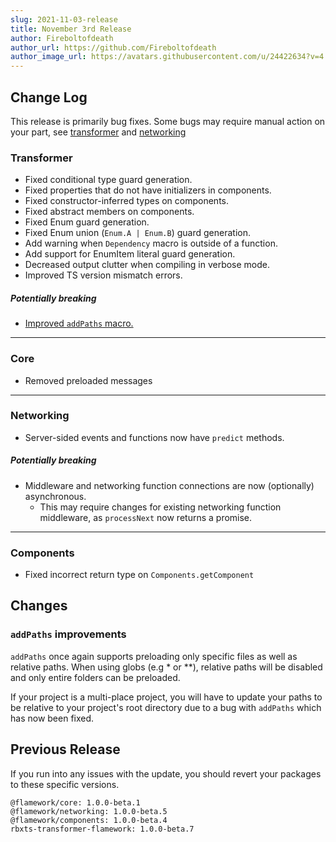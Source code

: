 ```yaml
---
slug: 2021-11-03-release
title: November 3rd Release
author: Fireboltofdeath
author_url: https://github.com/Fireboltofdeath
author_image_url: https://avatars.githubusercontent.com/u/24422634?v=4
---
```


## Change Log

This release is primarily bug fixes. Some bugs may require manual action on your part, see [transformer](#potentially-breaking) and [networking](#potentially-breaking-1)

### Transformer
- Fixed conditional type guard generation.
- Fixed properties that do not have initializers in components.
- Fixed constructor-inferred types on components.
- Fixed abstract members on components.
- Fixed Enum guard generation.
- Fixed Enum union (`Enum.A | Enum.B`) guard generation.
- Add warning when `Dependency` macro is outside of a function.
- Add support for EnumItem literal guard generation.
- Decreased output clutter when compiling in verbose mode.
- Improved TS version mismatch errors.
##### Potentially breaking
- [Improved `addPaths` macro.](#addpaths-improvements)

---
### Core
- Removed preloaded messages

---
### Networking
- Server-sided events and functions now have `predict` methods.
##### Potentially breaking
- Middleware and networking function connections are now (optionally) asynchronous.
	- This may require changes for existing networking function middleware, as `processNext` now returns a promise.

---
### Components
- Fixed incorrect return type on `Components.getComponent`

## Changes

### `addPaths` improvements
`addPaths` once again supports preloading only specific files as well as relative paths.
When using globs (e.g * or **), relative paths will be disabled and only entire folders can be preloaded.

If your project is a multi-place project, you will have to update your paths to be relative to your project's root directory due to a bug with `addPaths` which has now been fixed.

## Previous Release
If you run into any issues with the update, you should revert your packages to these specific versions.
```
@flamework/core: 1.0.0-beta.1
@flamework/networking: 1.0.0-beta.5
@flamework/components: 1.0.0-beta.4
rbxts-transformer-flamework: 1.0.0-beta.7
```
